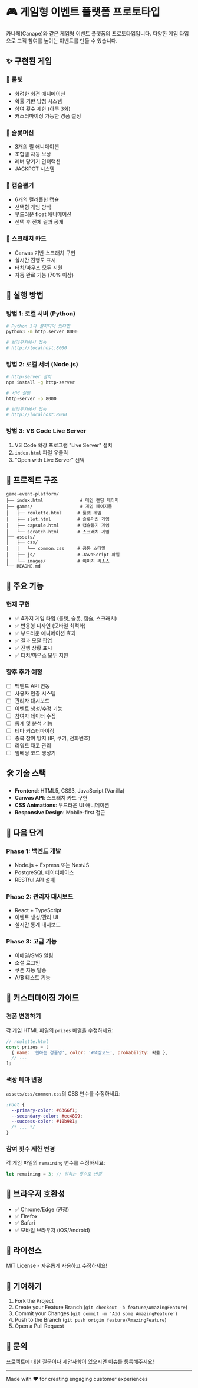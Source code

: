 # 🎮 게임형 이벤트 플랫폼 프로토타입

카나페(Canape)와 같은 게임형 이벤트 플랫폼의 프로토타입입니다. 다양한 게임 타입으로 고객 참여를 높이는 이벤트를 만들 수 있습니다.

## ✨ 구현된 게임

### 🎡 룰렛
- 화려한 회전 애니메이션
- 확률 기반 당첨 시스템
- 참여 횟수 제한 (하루 3회)
- 커스터마이징 가능한 경품 설정

### 🎰 슬롯머신
- 3개의 릴 애니메이션
- 조합별 차등 보상
- 레버 당기기 인터랙션
- JACKPOT 시스템

### 🔮 캡슐뽑기
- 6개의 컬러풀한 캡슐
- 선택형 게임 방식
- 부드러운 float 애니메이션
- 선택 후 전체 결과 공개

### 🎫 스크래치 카드
- Canvas 기반 스크래치 구현
- 실시간 진행도 표시
- 터치/마우스 모두 지원
- 자동 완료 기능 (70% 이상)

## 🚀 실행 방법

### 방법 1: 로컬 서버 (Python)
```bash
# Python 3가 설치되어 있다면
python3 -m http.server 8000

# 브라우저에서 접속
# http://localhost:8000
```

### 방법 2: 로컬 서버 (Node.js)
```bash
# http-server 설치
npm install -g http-server

# 서버 실행
http-server -p 8000

# 브라우저에서 접속
# http://localhost:8000
```

### 방법 3: VS Code Live Server
1. VS Code 확장 프로그램 "Live Server" 설치
2. `index.html` 파일 우클릭
3. "Open with Live Server" 선택

## 📁 프로젝트 구조

```
game-event-platform/
├── index.html              # 메인 랜딩 페이지
├── games/                  # 게임 페이지들
│   ├── roulette.html      # 룰렛 게임
│   ├── slot.html          # 슬롯머신 게임
│   ├── capsule.html       # 캡슐뽑기 게임
│   └── scratch.html       # 스크래치 게임
├── assets/
│   ├── css/
│   │   └── common.css     # 공통 스타일
│   ├── js/                # JavaScript 파일
│   └── images/            # 이미지 리소스
└── README.md
```

## 🎨 주요 기능

### 현재 구현
- ✅ 4가지 게임 타입 (룰렛, 슬롯, 캡슐, 스크래치)
- ✅ 반응형 디자인 (모바일 최적화)
- ✅ 부드러운 애니메이션 효과
- ✅ 결과 모달 팝업
- ✅ 진행 상황 표시
- ✅ 터치/마우스 모두 지원

### 향후 추가 예정
- [ ] 백엔드 API 연동
- [ ] 사용자 인증 시스템
- [ ] 관리자 대시보드
- [ ] 이벤트 생성/수정 기능
- [ ] 참여자 데이터 수집
- [ ] 통계 및 분석 기능
- [ ] 테마 커스터마이징
- [ ] 중복 참여 방지 (IP, 쿠키, 전화번호)
- [ ] 리워드 재고 관리
- [ ] 임베딩 코드 생성기

## 🛠 기술 스택

- **Frontend**: HTML5, CSS3, JavaScript (Vanilla)
- **Canvas API**: 스크래치 카드 구현
- **CSS Animations**: 부드러운 UI 애니메이션
- **Responsive Design**: Mobile-first 접근

## 🎯 다음 단계

### Phase 1: 백엔드 개발
- Node.js + Express 또는 NestJS
- PostgreSQL 데이터베이스
- RESTful API 설계

### Phase 2: 관리자 대시보드
- React + TypeScript
- 이벤트 생성/관리 UI
- 실시간 통계 대시보드

### Phase 3: 고급 기능
- 이메일/SMS 알림
- 소셜 로그인
- 쿠폰 자동 발송
- A/B 테스트 기능

## 📝 커스터마이징 가이드

### 경품 변경하기
각 게임 HTML 파일의 `prizes` 배열을 수정하세요:

```javascript
// roulette.html
const prizes = [
  { name: '원하는 경품명', color: '#색상코드', probability: 확률 },
  // ...
];
```

### 색상 테마 변경
`assets/css/common.css`의 CSS 변수를 수정하세요:

```css
:root {
  --primary-color: #6366f1;
  --secondary-color: #ec4899;
  --success-color: #10b981;
  /* ... */
}
```

### 참여 횟수 제한 변경
각 게임 파일의 `remaining` 변수를 수정하세요:

```javascript
let remaining = 3; // 원하는 횟수로 변경
```

## 📱 브라우저 호환성

- ✅ Chrome/Edge (권장)
- ✅ Firefox
- ✅ Safari
- ✅ 모바일 브라우저 (iOS/Android)

## 📄 라이선스

MIT License - 자유롭게 사용하고 수정하세요!

## 🤝 기여하기

1. Fork the Project
2. Create your Feature Branch (`git checkout -b feature/AmazingFeature`)
3. Commit your Changes (`git commit -m 'Add some AmazingFeature'`)
4. Push to the Branch (`git push origin feature/AmazingFeature`)
5. Open a Pull Request

## 📧 문의

프로젝트에 대한 질문이나 제안사항이 있으시면 이슈를 등록해주세요!

---

Made with ❤️ for creating engaging customer experiences

